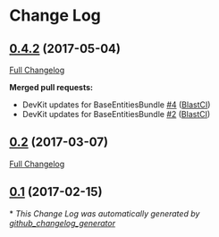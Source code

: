 # Change Log

## [0.4.2](https://github.com/blast-project/BaseEntitiesBundle/tree/0.4.2) (2017-05-04)
[Full Changelog](https://github.com/blast-project/BaseEntitiesBundle/compare/0.2...0.4.2)

**Merged pull requests:**

- DevKit updates for BaseEntitiesBundle [\#4](https://github.com/blast-project/BaseEntitiesBundle/pull/4) ([BlastCI](https://github.com/BlastCI))
- DevKit updates for BaseEntitiesBundle [\#2](https://github.com/blast-project/BaseEntitiesBundle/pull/2) ([BlastCI](https://github.com/BlastCI))

## [0.2](https://github.com/blast-project/BaseEntitiesBundle/tree/0.2) (2017-03-07)
[Full Changelog](https://github.com/blast-project/BaseEntitiesBundle/compare/0.1...0.2)

## [0.1](https://github.com/blast-project/BaseEntitiesBundle/tree/0.1) (2017-02-15)


\* *This Change Log was automatically generated by [github_changelog_generator](https://github.com/skywinder/Github-Changelog-Generator)*